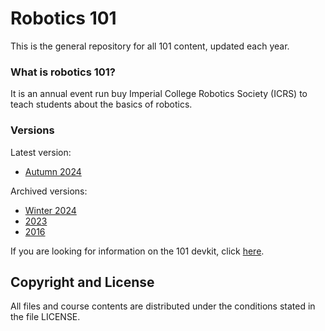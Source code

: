 # Robotics 101

This is the general repository for all 101 content, updated each year.
### What is robotics 101?
It is an annual event run buy Imperial College Robotics Society (ICRS) to teach students about the basics of robotics.

### Versions
Latest version:
* [Autumn 2024](2024-Autumn/README.md)

Archived versions:
* [Winter 2024](2024-Winter/README.md)
* [2023](2023/README.md)
* [2016](2016/README.md)


If you are looking for information on the 101 devkit, click [here](2023/101%20Devkit%20Board/README.md).

## Copyright and License

All files and course contents are distributed under the conditions stated
in the file LICENSE.